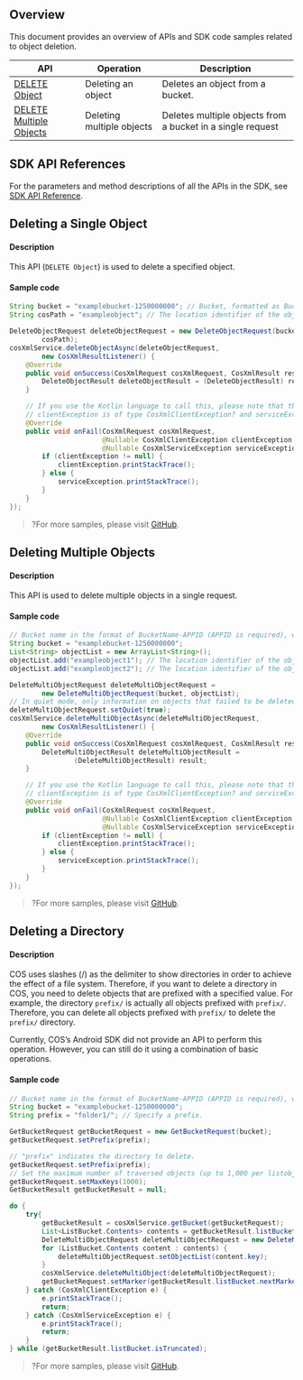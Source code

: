 ## Overview

This document provides an overview of APIs and SDK code samples related to object deletion.

| API | Operation | Description |
| ------------------------------------------------------------ | -------------- | ----------------------------------------- |
| [DELETE Object](https://intl.cloud.tencent.com/document/product/436/7743) | Deleting an object | Deletes an object from a bucket. |
| [DELETE Multiple Objects](https://intl.cloud.tencent.com/document/product/436/8289) | Deleting multiple objects | Deletes multiple objects from a bucket in a single request |

## SDK API References

For the parameters and method descriptions of all the APIs in the SDK, see [SDK API Reference](https://cos-android-sdk-doc-1253960454.file.myqcloud.com/).

## Deleting a Single Object

#### Description

This API (`DELETE Object`) is used to delete a specified object.

#### Sample code

[//]: # (.cssg-snippet-delete-object)
```java
String bucket = "examplebucket-1250000000"; // Bucket, formatted as BucketName-APPID
String cosPath = "exampleobject"; // The location identifier of the object in the bucket, i.e., the object key

DeleteObjectRequest deleteObjectRequest = new DeleteObjectRequest(bucket,
        cosPath);
cosXmlService.deleteObjectAsync(deleteObjectRequest,
        new CosXmlResultListener() {
    @Override
    public void onSuccess(CosXmlRequest cosXmlRequest, CosXmlResult result) {
        DeleteObjectResult deleteObjectResult = (DeleteObjectResult) result;
    }

    // If you use the Kotlin language to call this, please note that the exception in the callback method is nullable; otherwise, the onFail method will not be called back, that is:
    // clientException is of type CosXmlClientException? and serviceException is of type CosXmlServiceException?
    @Override
    public void onFail(CosXmlRequest cosXmlRequest,
                       @Nullable CosXmlClientException clientException,
                       @Nullable CosXmlServiceException serviceException) {
        if (clientException != null) {
            clientException.printStackTrace();
        } else {
            serviceException.printStackTrace();
        }
    }
});
```

>?For more samples, please visit [GitHub](https://github.com/tencentyun/cos-snippets/tree/master/Android/app/src/androidTest/java/com/tencent/qcloud/cosxml/cssg/DeleteObject.java).

## Deleting Multiple Objects

#### Description

This API is used to delete multiple objects in a single request.

#### Sample code

[//]: # (.cssg-snippet-delete-multi-object)
```java
// Bucket name in the format of BucketName-APPID (APPID is required), which can be viewed in the COS console at https://console.cloud.tencent.com/cos5/bucket
String bucket = "examplebucket-1250000000";
List<String> objectList = new ArrayList<String>();
objectList.add("exampleobject1"); // The location identifier of the object in the bucket, i.e., the object key
objectList.add("exampleobject2"); // The location identifier of the object in the bucket, i.e., the object key

DeleteMultiObjectRequest deleteMultiObjectRequest =
        new DeleteMultiObjectRequest(bucket, objectList);
// In quiet mode, only information on objects that failed to be deleted will be returned; otherwise, the deletion result of each object will be returned.
deleteMultiObjectRequest.setQuiet(true);
cosXmlService.deleteMultiObjectAsync(deleteMultiObjectRequest,
        new CosXmlResultListener() {
    @Override
    public void onSuccess(CosXmlRequest cosXmlRequest, CosXmlResult result) {
        DeleteMultiObjectResult deleteMultiObjectResult =
                (DeleteMultiObjectResult) result;
    }

    // If you use the Kotlin language to call this, please note that the exception in the callback method is nullable; otherwise, the onFail method will not be called back, that is:
    // clientException is of type CosXmlClientException? and serviceException is of type CosXmlServiceException?
    @Override
    public void onFail(CosXmlRequest cosXmlRequest,
                       @Nullable CosXmlClientException clientException,
                       @Nullable CosXmlServiceException serviceException) {
        if (clientException != null) {
            clientException.printStackTrace();
        } else {
            serviceException.printStackTrace();
        }
    }
});
```

>?For more samples, please visit [GitHub](https://github.com/tencentyun/cos-snippets/tree/master/Android/app/src/androidTest/java/com/tencent/qcloud/cosxml/cssg/DeleteObject.java).

## Deleting a Directory

#### Description

COS uses slashes (/) as the delimiter to show directories in order to achieve the effect of a file system. Therefore, if you want to delete a directory in COS, you need to delete objects that are prefixed with a specified value. For example, the directory `prefix/` is actually all objects prefixed with `prefix/`. Therefore, you can delete all objects prefixed with `prefix/` to delete the `prefix/` directory.

Currently, COS’s Android SDK did not provide an API to perform this operation. However, you can still do it using a combination of basic operations.

#### Sample code

[//]: # (.cssg-snippet-delete-prefix)
```java
// Bucket name in the format of BucketName-APPID (APPID is required), which can be viewed in the COS console at https://console.cloud.tencent.com/cos5/bucket
String bucket = "examplebucket-1250000000";
String prefix = "folder1/"; // Specify a prefix.

GetBucketRequest getBucketRequest = new GetBucketRequest(bucket);
getBucketRequest.setPrefix(prefix);

// "prefix" indicates the directory to delete.
getBucketRequest.setPrefix(prefix);
// Set the maximum number of traversed objects (up to 1,000 per listobject request)
getBucketRequest.setMaxKeys(1000);
GetBucketResult getBucketResult = null;

do {
    try{
        getBucketResult = cosXmlService.getBucket(getBucketRequest);
        List<ListBucket.Contents> contents = getBucketResult.listBucket.contentsList;
        DeleteMultiObjectRequest deleteMultiObjectRequest = new DeleteMultiObjectRequest(bucket);
        for (ListBucket.Contents content : contents) {
            deleteMultiObjectRequest.setObjectList(content.key);
        }
        cosXmlService.deleteMultiObject(deleteMultiObjectRequest);
        getBucketRequest.setMarker(getBucketResult.listBucket.nextMarker);
    } catch (CosXmlClientException e) {
        e.printStackTrace();
        return;
    } catch (CosXmlServiceException e) {
        e.printStackTrace();
        return;
    }
} while (getBucketResult.listBucket.isTruncated);
```

>?For more samples, please visit [GitHub](https://github.com/tencentyun/cos-snippets/tree/master/Android/app/src/androidTest/java/com/tencent/qcloud/cosxml/cssg/DeleteObject.java).

